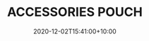 ---
date: 2020-12-02T15:41:00+10:00
description: A pouch to segment computer accessories in a backpack by @cauliin_tanner
draft: false
icon: 2020-12-02-accessories-pouch.webp
language: en
title: ACCESSORIES POUCH
link: https://www.instagram.com/p/CIRQbuNBdvq/
alt: A photo of a white accessories pouch with red pull tabs and a red paracord zipper pull.

---